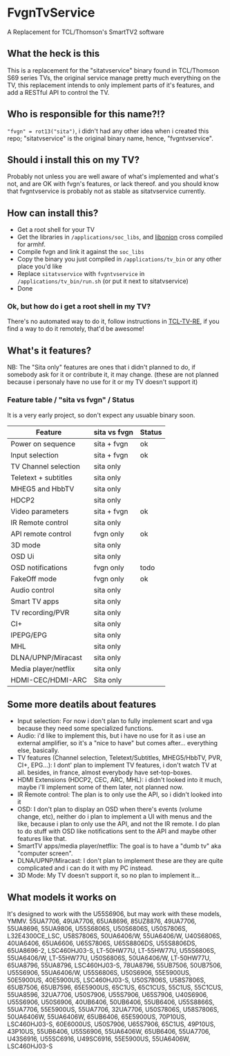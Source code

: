 # FvgnTvService
A Replacement for TCL/Thomson's SmartTV2 software

## What the heck is this

This is a replacement for the "sitatvservice" binary found in TCL/Thomson S69 series TVs, the original service manage pretty much everything on the TV, this replacement intends to only implement parts of it's features, and add a RESTful API to control the TV.

## Who is responsible for this name?!?

`"fvgn" = rot13("sita")`, i didn't had any other idea when i created this repo; "sitatvservice" is the original binary name, hence, "fvgntvservice".

## Should i install this on my TV?

Probably not unless you are well aware of what's implemented and what's not, and are OK with fvgn's features, or lack thereof. and you should know that fvgntvservice is probably not as stable as sitatvservice currently.

## How can install this?

* Get a root shell for your TV
* Get the libraries in `/applications/soc_libs`, and [libonion](https://github.com/davidmoreno/onion) cross compiled for armhf.
* Compile fvgn and link it against the `soc_libs`
* Copy the binary you just compiled in `/applications/tv_bin` or any other place you'd like
* Replace `sitatvservice` with `fvgntvservice` in `/applications/tv_bin/run.sh` (or put it next to sitatvservice)
* Done

### Ok, but how do i get a root shell in my TV?

There's no automated way to do it, follow instructions in [TCL-TV-RE](https://github.com/prototux/TCL-TV-reverse-engineering), if you find a way to do it remotely, that'd be awesome!

## What's it features?

NB: The "Sita only" features are ones that i didn't planned to do, if somebody ask for it or contribute it, it may change. (these are not planned because i personaly have no use for it or my TV doesn't support it)

### Feature table / "sita vs fvgn" / Status

It is a very early project, so don't expect any usuable binary soon.

| Feature                  | sita vs fvgn | Status |
| ------------------------ | ------------ | ------ |
| Power on sequence        | sita + fvgn  | ok     |
| Input selection          | sita + fvgn  | ok     |
| TV Channel selection     | sita only    |        |
| Teletext + subtitles     | sita only    |        |
| MHEG5 and HbbTV          | sita only    |        |
| HDCP2                    | sita only    |        |
| Video parameters         | sita + fvgn  | ok     |
| IR Remote control        | sita only    |        |
| API remote control       | fvgn only    | ok     |
| 3D mode                  | sita only    |        |
| OSD Ui                   | sita only    |        |
| OSD notifications        | fvgn only    | todo   |
| FakeOff mode             | fvgn only    | ok     |
| Audio control            | sita only    |        |
| Smart TV apps            | sita only    |        |
| TV recording/PVR         | sita only    |        |
| CI+                      | sita only    |        |
| IPEPG/EPG                | sita only    |        |
| MHL                      | sita only    |        |
| DLNA/UPNP/Miracast       | sita only    |        |
| Media player/netflix     | sita only    |        |
| HDMI-CEC/HDMI-ARC        | Sita only    |        |

## Some more deatils about features

* Input selection: For now i don't plan to fully implement scart and vga because they need some specialized functions.
* Audio: i'd like to implement this, but i have no use for it as i use an external amplifier, so it's a "nice to have" but comes after... everything else, basically.
* TV features (Channel selection, Teletext/Subtitles, MHEG5/HbbTV, PVR, CI+, EPG...): I dont' plan to implement TV features, i don't watch TV at all. besides, in france, almost everybody have set-top-boxes.
* HDMI Extensions (HDCP2, CEC, ARC, MHL): i didn't looked into it much, maybe i'll implement some of them later, not planned now.
* IR Remote control: The plan is to only use the API, so i didn't looked into it
* OSD: I don't plan to display an OSD when there's events (volume change, etc), neither do i plan to implement a UI with menus and the like, because i plan to only use the API, and not the IR remote. I do plan to do stuff with OSD like notifications sent to the API and maybe other features like that.
* SmartTV apps/media player/netflix: The goal is to have a "dumb tv" aka "computer screen".
* DLNA/UPNP/Miracast: I don't plan to implement these are they are quite complicated and i can do it with my PC instead.
* 3D Mode: My TV doesn't support it, so no plan to implement it...

## What models it works on
It's designed to work with the U55S6906, but may work with these models, YMMV.
55UA7706, 49UA7706, 65UA8696, 85UZ8876, 49UA7706, 55UA8696, 55UA9806, U55S6806S, U50S6806S, U50S7806S, L32E4300CE_LSC, U58S7806S, 50UA6406/W, 55UA6406/W, U40S6806S, 40UA6406, 65UA6606, U65S7806S, U65S8806DS, U55S8806DS, 65UA8696-2, LSC460HJ03-S, LT-50HW77U, LT-55HW77U, U55S6806S, 55UA6406/W, LT-55HW77U, U50S6806S, 50UA6406/W, LT-50HW77U, 65UA8796, 55UA8796, LSC460HJ03-S, 78UA8796, 55UB7506, 50UB7506, U55S6906, 55UA6406/W, U55S6806S, U50S6906, 55E5900US, 50E5900US, 40E5900US, LSC460HJ03-S, U50S7806S, U58S7806S, 65UB7506, 65UB7596, 65E5900US, 65C1US, 65C1CUS, 55C1US, 55C1CUS, 55UA8596, 32UA7706, U50S7906, U55S7906, U65S7906, U40S6906, U55S6906, U50S6906, 40UB6406, 50UB6406, 55UB6406, U55S8866S, 55UA7706, 55E5900US, 55UA7706, 32UA7706, U50S7806S, U58S7806S, 50UA6406W, 55UA6406W, 65UB6406, 65E5900US, 70P10US, LSC460HJ03-S, 60E6000US, U50S7906, U65S7906, 65C1US, 49P10US, 43P10US, 55UB6406, U55S6906, 55UA6406W, 65UB6406, 55UA7706, U43S6916, U55SC6916, U49SC6916, 55E5900US, 55UA6406W, LSC460HJ03-S
